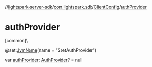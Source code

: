 //[lightspark-server-sdk](../../../index.md)/[com.lightspark.sdk](../index.md)/[ClientConfig](index.md)/[authProvider](auth-provider.md)

# authProvider

[common]\

@set:[JvmName](https://kotlinlang.org/api/latest/jvm/stdlib/kotlin.jvm/-jvm-name/index.html)(name = &quot;$setAuthProvider&quot;)

var [authProvider](auth-provider.md): [AuthProvider](../../com.lightspark.sdk.auth/-auth-provider/index.md)? = null
